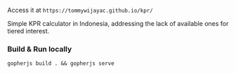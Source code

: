 Access it at `https://tommywijayac.github.io/kpr/`

Simple KPR calculator in Indonesia, addressing the lack of available ones for tiered interest.

### Build & Run locally
```
gopherjs build . && gopherjs serve
```
